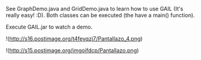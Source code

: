 See GraphDemo.java and GridDemo.java to learn how to use GAIL (It's really easy! :D). Both classes can be executed (the have a main() function).

Execute GAIL.jar to watch a demo.

!(http://s16.postimage.org/t4feyqzj7/Pantallazo_4.png)

!(http://s15.postimage.org/imgoifdcp/Pantallazo.png)
